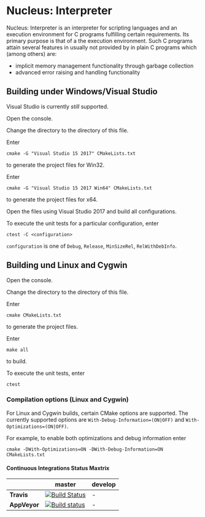 # Nucleus: Interpreter

Nucleus: Interpreter is an interpreter for scripting languages and an execution environment for C programs fulfilling
certain requirements. Its primary purpose is that of a the execution environment. Such C programs attain      several
features in usually not provided by in plain C programs which (among others) are:

- implicit memory management functionality through garbage collection
- advanced error raising and handling functionality

## Building under Windows/Visual Studio
Visual Studio is currently *still* supported.

Open the console.

Change the directory to the directory of this file.

Enter
```
cmake -G "Visual Studio 15 2017" CMakeLists.txt
```
to generate the project files for Win32.

Enter
```
cmake -G "Visual Studio 15 2017 Win64" CMakeLists.txt
```
to generate the project files for x64.

Open the files using Visual Studio 2017 and build all configurations.

To execute the unit tests for a particular configuration, enter
```
ctest -C <configuration>
```

```configuration``` is one of `Debug`, `Release`, `MinSizeRel`, `RelWithDebInfo`.

## Building und Linux and Cygwin
Open the console.

Change the directory to the directory of this file.

Enter
```
cmake CMakeLists.txt 
```
to generate the project files.

Enter
```
make all
```
to build.

To execute the unit tests, enter
```
ctest
```

### Compilation options (Linux and Cygwin)
For Linux and Cygwin builds, certain CMake options are supported.
The currently supported options are `With-Debug-Information=(ON|OFF)`
and `With-Optimizations=(ON|OFF)`.

For example, to enable both optimizations and debug information enter
```
cmake -DWith-Optimizations=ON -DWith-Debug-Information=ON CMakeLists.txt
```

#### Continuous Integrations Status Maxtrix

|              | master                                                                                                                                                                                      | develop |
| ------------ | ------------------------------------------------------------------------------------------------------------------------------------------------------------------------------------------- | ------- |
| **Travis**   | [![Build Status](https://travis-ci.org/primordialmachine/nucleus-interpreter.svg?branch=master)](https://travis-ci.org/primordialmachine/nucleus-interpreter)                               |    -    |
| **AppVeyor** | [![Build status](https://ci.appveyor.com/api/projects/status/u49v9c293mcsnfos/branch/master?svg=true)](https://ci.appveyor.com/project/primordialmachine/nucleus-interpreter/branch/master) |    -    |
